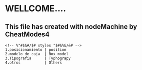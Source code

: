 # WELLCOME....
## This file has created with nodeMachine by CheatModes4


``` 
<!-- %"#$&#/$# styles "$#&%&/&# -->
1.posicionamiento | position
2.modelo de caja  | Box model
3.Tipografia      | Typhograpy
4.otros           | Others
``` 